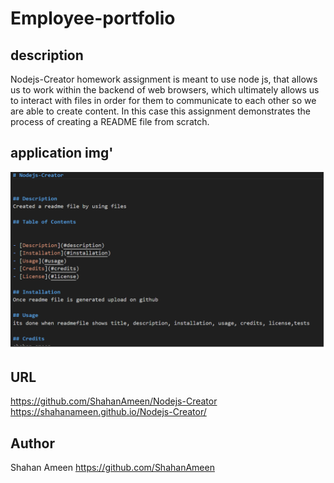 # Employee-portfolio

## description
Nodejs-Creator homework assignment is meant to use node js, that allows us to work within the backend of web browsers, which ultimately allows us to interact with files in order for them to communicate to each other so we are able to create content. In this case this assignment demonstrates the process of creating a README file from scratch.
## application img'

![Alt text](picture-1.png)

## URL
https://github.com/ShahanAmeen/Nodejs-Creator https://shahanameen.github.io/Nodejs-Creator/


## Author
Shahan Ameen
https://github.com/ShahanAmeen 
